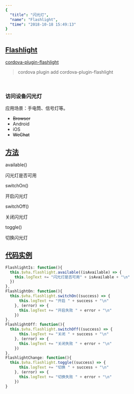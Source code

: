 ```yaml
---
{
  "title": "闪光灯",
  "name": "Flashlight",
  "time": "2018-10-18 15:49:13"
}
---
```

<!-- ------------------------------------------- -->
<section id="Flashlight">

# **[Flashlight](#Flashlight)**

<p><a class="ui-r-npm" href="https://www.npmjs.com/package/cordova-plugin-flashlight" target="_blank">cordova-plugin-flashlight</a></p>

> cordova plugin add cordova-plugin-flashlight

<br />

### 访问设备闪光灯

<p class="_cl-aaaaaa">应用场景：手电筒、信号灯等。</p>

+ ~~Browser~~
+ Android
+ iOS
+ ~~WeChat~~

</section>
<!-- ------------------------------------------- -->
<section id="Methods">

## **[方法](#Methods)**

<p class="ui-r-note _bdc-info">available()</p>

闪光灯是否可用


<p class="ui-r-note _bdc-info">switchOn()</p>

开启闪光灯


<p class="ui-r-note _bdc-info">switchOff()</p>

关闭闪光灯


<p class="ui-r-note _bdc-info">toggle()</p>

切换闪光灯

</section>
<!-- ------------------------------------------- -->
<section id="code">

## **[代码实例](#code)**

```javascript
FlashlightIs: function(){
  this.$vha.flashlight.available((isAvailable) => {
    this.logText += "闪光灯是否可用" + isAvailable + "\n"
  })
},
FlashlightOn: function(){
  this.$vha.flashlight.switchOn((success) => {
      this.logText += "开启 " + success + "\n"
    }, (error) => {
      this.logText += "开启失败 " + error + "\n"
    })
},
FlashlightOff: function(){
  this.$vha.flashlight.switchOff((success) => {
      this.logText += "关闭 " + success + "\n"
    }, (error) => {
      this.logText += "关闭失败 " + error + "\n"
    })
},
FlashlightChange: function(){
  this.$vha.flashlight.toggle((success) => {
      this.logText += "切换 " + success + "\n"
    }, (error) => {
      this.logText += "切换失败 " + error + "\n"
    })
}
```

</section>
<!-- ------------------------------------------- -->